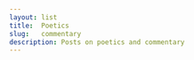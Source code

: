 ```yaml
---
layout: list
title:  Poetics
slug:   commentary
description: Posts on poetics and commentary
---
```

